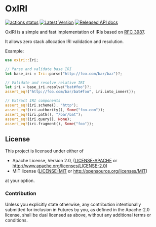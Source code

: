 OxIRI
=====

[![actions status](https://github.com/oxigraph/oxiri/workflows/build/badge.svg)](https://github.com/oxigraph/oxiri/actions)
[![Latest Version](https://img.shields.io/crates/v/oxiri.svg)](https://crates.io/crates/oxiri)
[![Released API docs](https://docs.rs/oxiri/badge.svg)](https://docs.rs/oxiri)

OxIRI is a simple and fast implementation of IRIs based on [RFC 3987](https://www.ietf.org/rfc/rfc3987.html).

It allows zero stack allocation IRI validation and resolution.

Example:
```rust
use oxiri::Iri;

// Parse and validate base IRI
let base_iri = Iri::parse("http://foo.com/bar/baz")?;

// Validate and resolve relative IRI
let iri = base_iri.resolve("bat#foo")?;
assert_eq!("http://foo.com/bar/bat#foo", iri.into_inner());

// Extract IRI components
assert_eq!(iri.scheme(), "http");
assert_eq!(iri.authority(), Some("foo.com"));
assert_eq!(iri.path(), "/bar/bat");
assert_eq!(iri.query(), None);
assert_eq!(iri.fragment(), Some("foo"));
```


## License

This project is licensed under either of

 * Apache License, Version 2.0, ([LICENSE-APACHE](LICENSE-APACHE) or
   http://www.apache.org/licenses/LICENSE-2.0)
 * MIT license ([LICENSE-MIT](LICENSE-MIT) or
   http://opensource.org/licenses/MIT)
   
at your option.


### Contribution

Unless you explicitly state otherwise, any contribution intentionally submitted for inclusion in Futures by you, as defined in the Apache-2.0 license, shall be dual licensed as above, without any additional terms or conditions.
